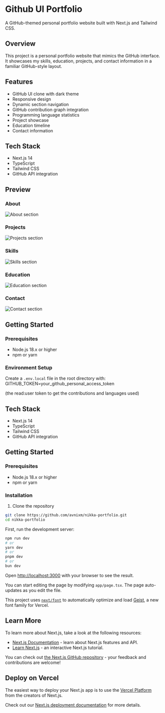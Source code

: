 # Github UI Portfolio

A GitHub-themed personal portfolio website built with Next.js and Tailwind CSS.

## Overview

This project is a personal portfolio website that mimics the GitHub interface. It showcases my skills, education, projects, and contact information in a familiar GitHub-style layout.

## Features

- GitHub UI clone with dark theme
- Responsive design
- Dynamic section navigation
- GitHub contribution graph integration
- Programming language statistics
- Project showcase
- Education timeline
- Contact information

## Tech Stack

- Next.js 14
- TypeScript
- Tailwind CSS
- GitHub API integration

## Preview

### About
![About section](https://github.com/user-attachments/assets/c2116f92-89ad-4130-a396-a6328df089d4)

### Projects
![Projects section](https://github.com/user-attachments/assets/90ffad35-a574-462e-ae7a-39f65af69772)

### Skills
![Skills section](https://github.com/user-attachments/assets/a25c7950-00f2-48c0-b71f-2bbcc784f76b)

### Education
![Education section](https://github.com/user-attachments/assets/15de2cbe-8e65-4b09-8e5e-cec2903fccd7)

### Contact
![Contact section](https://github.com/user-attachments/assets/8e1d1a6e-c8a2-4a74-8f58-82010b0a4c4c)

## Getting Started

### Prerequisites

- Node.js 18.x or higher
- npm or yarn

### Environment Setup

Create a `.env.local` file in the root directory with:
GITHUB_TOKEN=your_github_personal_access_token

(the read:user token to get the contributions and languages used)

## Tech Stack

- Next.js 14
- TypeScript
- Tailwind CSS
- GitHub API integration

## Getting Started

### Prerequisites

- Node.js 18.x or higher
- npm or yarn

### Installation

1. Clone the repository
```bash
git clone https://github.com/avnixm/nikka-portfolio.git
cd nikka-portfolio
```

First, run the development server:

```bash
npm run dev
# or
yarn dev
# or
pnpm dev
# or
bun dev
```

Open [http://localhost:3000](http://localhost:3000) with your browser to see the result.

You can start editing the page by modifying `app/page.tsx`. The page auto-updates as you edit the file.

This project uses [`next/font`](https://nextjs.org/docs/app/building-your-application/optimizing/fonts) to automatically optimize and load [Geist](https://vercel.com/font), a new font family for Vercel.

## Learn More

To learn more about Next.js, take a look at the following resources:

- [Next.js Documentation](https://nextjs.org/docs) - learn about Next.js features and API.
- [Learn Next.js](https://nextjs.org/learn) - an interactive Next.js tutorial.

You can check out [the Next.js GitHub repository](https://github.com/vercel/next.js) - your feedback and contributions are welcome!

## Deploy on Vercel

The easiest way to deploy your Next.js app is to use the [Vercel Platform](https://vercel.com/new?utm_medium=default-template&filter=next.js&utm_source=create-next-app&utm_campaign=create-next-app-readme) from the creators of Next.js.

Check out our [Next.js deployment documentation](https://nextjs.org/docs/app/building-your-application/deploying) for more details.
